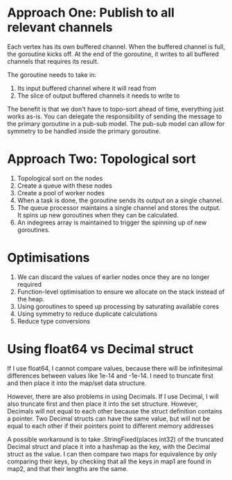 # Approach One: Publish to all relevant channels

Each vertex has its own buffered channel. When the buffered channel is full, the goroutine kicks off.
At the end of the goroutine, it writes to all buffered channels that requires its result.

The goroutine needs to take in:

1. Its input buffered channel where it will read from
2. The slice of output buffered channels it needs to write to

The benefit is that we don't have to topo-sort ahead of time, everything just works as-is.
You can delegate the responsibility of sending the message to the primary goroutine in a pub-sub model.
The pub-sub model can allow for symmetry to be handled inside the primary goroutine.

# Approach Two: Topological sort

1. Topological sort on the nodes
2. Create a queue with these nodes
3. Create a pool of worker nodes
4. When a task is done, the goroutine sends its output on a single channel.
5. The queue processor maintains a single channel and stores the output. It spins up new goroutines when they can be calculated.
6. An indegrees array is maintained to trigger the spinning up of new goroutines.

# Optimisations

1. We can discard the values of earlier nodes once they are no longer required
2. Function-level optimisation to ensure we allocate on the stack instead of the heap.
3. Using goroutines to speed up processing by saturating available cores
4. Using symmetry to reduce duplicate calculations
5. Reduce type conversions

# Using float64 vs Decimal struct

If I use float64, I cannot compare values, because there will be infinitesimal differences between values like 1e-14 and -1e-14. I need to truncate first and then place it into the map/set data structure.

However, there are also problems in using Decimals. If I use Decimal, I will also truncate first and then place it into the set structure. However, Decimals will not equal to each other because the struct definition contains a pointer. Two Decimal structs can have the same value, but will not be equal to each other if their pointers point to different memory addresses

A possible workaround is to take .StringFixed(places int32) of the truncated Decimal struct and place it into a hashmap as the key, with the Decimal struct as the value.
I can then compare two maps for equivalence by only comparing their keys, by checking that all the keys in map1 are found in map2, and that their lengths are the same.

